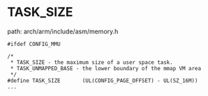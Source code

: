TASK_SIZE
========================================

path: arch/arm/include/asm/memory.h
```
#ifdef CONFIG_MMU

/*
 * TASK_SIZE - the maximum size of a user space task.
 * TASK_UNMAPPED_BASE - the lower boundary of the mmap VM area
 */
#define TASK_SIZE		(UL(CONFIG_PAGE_OFFSET) - UL(SZ_16M))
...
```